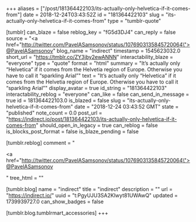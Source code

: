 +++
aliases = ["/post/181364422103/its-actually-only-helvetica-if-it-comes-from"]
date = 2018-12-24T03:43:52Z
id = "181364422103"
slug = "its-actually-only-helvetica-if-it-comes-from"
type = "tumblr-quote"

[tumblr]
can_blaze = false
reblog_key = "fG5d3DJ4"
can_reply = false
source = "<a href=\"http://twitter.com/PavelASamsonov/status/1076903135845720064\">@PavelASamsonov</a>"
blog_name = "indirect"
timestamp = 1545623032.0
short_url = "https://tmblr.co/ZY3jby2ewANNN"
interactability_blaze = "everyone"
type = "quote"
format = "html"
summary = "It’s actually only “Helvetica” if it comes from the Helvetia region of Europe. Otherwise you have to call it “sparkling Arial”"
text = "It&rsquo;s actually only &ldquo;Helvetica&rdquo; if it comes from the Helvetia region of Europe. Otherwise you have to call it &ldquo;sparkling Arial&rdquo;"
display_avatar = true
id_string = "181364422103"
interactability_reblog = "everyone"
can_like = false
can_send_in_message = true
id = 181364422103.0
is_blazed = false
slug = "its-actually-only-helvetica-if-it-comes-from"
date = "2018-12-24 03:43:52 GMT"
state = "published"
note_count = 0.0
post_url = "https://indirect.io/post/181364422103/its-actually-only-helvetica-if-it-comes-from"
should_open_in_legacy = true
can_reblog = false
is_blocks_post_format = false
is_blaze_pending = false

[tumblr.reblog]
comment = "<p><a href=\"http://twitter.com/PavelASamsonov/status/1076903135845720064\">@PavelASamsonov</a></p>"
tree_html = ""

[tumblr.blog]
name = "indirect"
title = "indirect"
description = ""
url = "https://indirect.io/"
uuid = "t:PgyUJU3SA2Klwyt81UWAwQ"
updated = 1739939727.0
can_show_badges = false

[tumblr.blog.tumblrmart_accessories]
+++
